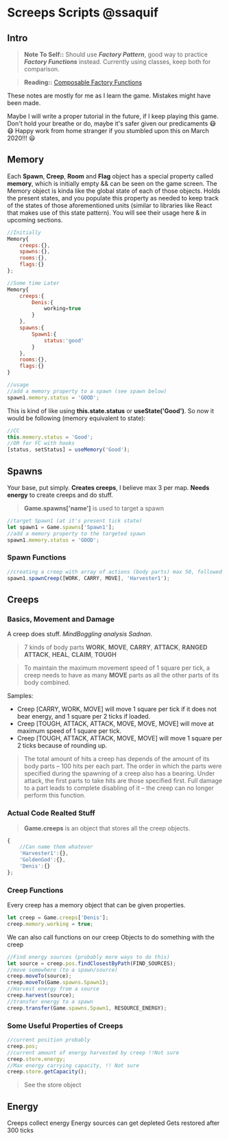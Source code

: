 # Screeps Scripts @ssaquif

## Intro

> **Note To Self::** Should use **_Factory Pattern_**, good way to practice **_Factory Functions_** instead. Currently using classes, keep both for comparison.

> **Reading::** [Composable Factory Functions](https://itnext.io/node-js-composable-factory-functions-over-classes-e07bdd47438f)

These notes are mostly for me as I learn the game. Mistakes might have been made.

Maybe I will write a proper tutorial in the future, if I keep playing this game. Don't hold your breathe or do, maybe it's safer given our predicaments :mask: :mask: Happy work from home stranger if you stumbled upon this on March 2020!!! :smiley:

## Memory

Each **Spawn**, **Creep**, **Room** and **Flag** object has a special property called **memory**, which is initially empty && can be seen on the game screen. The Memory object is kinda like the global state of each of those objects. Holds the present states, and you populate this property as needed to keep track of the states of those aforementioned units (similar to libraries like React that makes use of this state pattern). You will see their usage here & in upcoming sections.

```javascript
//Initially
Memory{
    creeps:{},
    spawns:{},
    rooms:{},
    flags:{}
};

//Some time Later
Memory{
    creeps:{
		Denis:{
			working=true
		}
	},
    spawns:{
		Spawn1:{
			status:'good'
		}
	},
    rooms:{},
    flags:{}
}
```

```javascript
//usage
//add a memory property to a spawn (see spawn below)
spawn1.memory.status = 'GOOD';
```

This is kind of like using **this.state.status** or **useState('Good')**. So now it would be following (memory equivalent to state):

```javascript
//CC
this.memory.status = 'Good';
//OR for FC with hooks
[status, setStatus] = useMemory('Good');
```

## Spawns

Your base, put simply. **Creates creeps**, I believe max 3 per map.
**Needs energy** to create creeps and do stuff.

> **Game.spawns['name']** is used to target a spawn

```javascript
//target Spawn1 (at it's present tick state)
let spawn1 = Game.spawns['Spawn1'];
//add a memory property to the targeted spawn
spawn1.memory.status = 'GOOD';
```

### Spawn Functions

```javascript
//creating a creep with array of actions (body parts) max 50, followed by name
spawn1.spawnCreep([WORK, CARRY, MOVE], 'Harvester1');
```

## Creeps

### Basics, Movement and Damage

A creep does stuff. _MindBoggling analysis Sadnan_.

> 7 kinds of body parts
> **WORK**, **MOVE**, **CARRY**, **ATTACK**, **RANGED** **ATTACK**, **HEAL**, **CLAIM**, **TOUGH**

> To maintain the maximum movement speed of 1 square per tick, a creep needs to have as many **MOVE** parts as all the other parts of its body combined.

Samples:

- Creep [CARRY, WORK, MOVE] will move 1 square per tick if it does not bear energy, and 1 square per 2 ticks if loaded.
- Creep [TOUGH, ATTACK, ATTACK, MOVE, MOVE, MOVE] will move at maximum speed of 1 square per tick.
- Creep [TOUGH, ATTACK, ATTACK, MOVE, MOVE] will move 1 square per 2 ticks because of rounding up.

> The total amount of hits a creep has depends of the amount of its body parts – 100 hits per each part. The order in which the parts were specified during the spawning of a creep also has a bearing. Under attack, the first parts to take hits are those specified first. Full damage to a part leads to complete disabling of it – the creep can no longer perform this function.

### Actual Code Realted Stuff

> **Game.creeps** is an object that stores all the creep objects.

```javascript
{
    //Can name them whatever
    'Harvester1':{},
    'GoldenGod':{},
    'Denis':{}
};
```

### Creep Functions

Every creep has a memory object that can be given properties.

```javascript
let creep = Game.creeps['Denis'];
creep.memory.working = true;
```

We can also call functions on our creep Objects to do something with the creep

```javascript
//Find energy sources (probably more ways to do this)
let source = creep.pos.findClosestByPath(FIND_SOURCES);
//move somewhere (to a spawn/source)
creep.moveTo(source);
creep.moveTo(Game.spawns.Spawn1);
//Harvest energy from a source
creep.harvest(source);
//transfer energy to a spawn
creep.transfer(Game.spawns.Spawn1, RESOURCE_ENERGY);
```

### Some Useful Properties of Creeps

```javascript
//current position probably
creep.pos;
//current amount of energy harvested by creep !!Not sure
creep.store.energy;
//Max energy carrying capacity, !! Not sure
creep.store.getCapacity();
```

> See the store object

## Energy

Creeps collect energy
Energy sources can get depleted
Gets restored after 300 ticks
